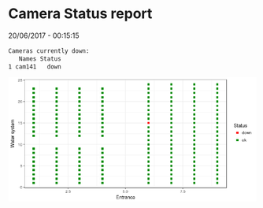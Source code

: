 Camera Status report
================
20/06/2017 - 00:15:15

    Cameras currently down:
       Names Status
    1 cam141   down

![](camreport_files/figure-markdown_github/unnamed-chunk-2-1.png)
